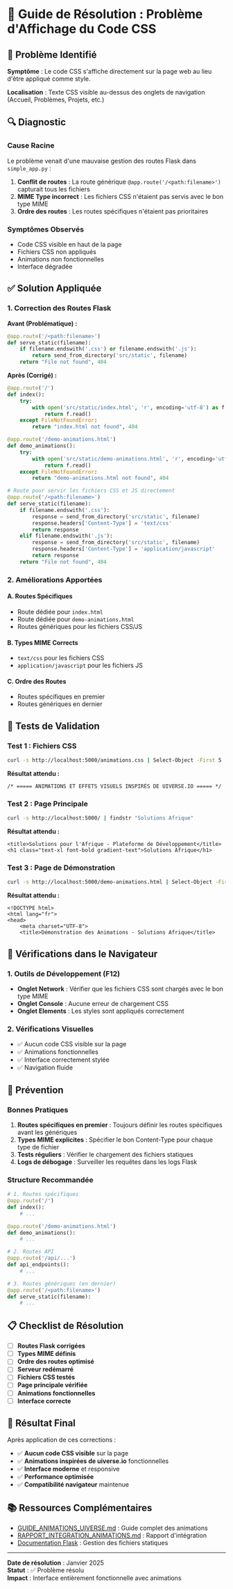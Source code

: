 # 🔧 Guide de Résolution : Problème d'Affichage du Code CSS

## 🚨 **Problème Identifié**

**Symptôme** : Le code CSS s'affiche directement sur la page web au lieu d'être appliqué comme style.

**Localisation** : Texte CSS visible au-dessus des onglets de navigation (Accueil, Problèmes, Projets, etc.)

## 🔍 **Diagnostic**

### **Cause Racine**
Le problème venait d'une mauvaise gestion des routes Flask dans `simple_app.py` :

1. **Conflit de routes** : La route générique `@app.route('/<path:filename>')` capturait tous les fichiers
2. **MIME Type incorrect** : Les fichiers CSS n'étaient pas servis avec le bon type MIME
3. **Ordre des routes** : Les routes spécifiques n'étaient pas prioritaires

### **Symptômes Observés**
- Code CSS visible en haut de la page
- Fichiers CSS non appliqués
- Animations non fonctionnelles
- Interface dégradée

## ✅ **Solution Appliquée**

### **1. Correction des Routes Flask**

**Avant (Problématique) :**
```python
@app.route('/<path:filename>')
def serve_static(filename):
    if filename.endswith('.css') or filename.endswith('.js'):
        return send_from_directory('src/static', filename)
    return "File not found", 404
```

**Après (Corrigé) :**
```python
@app.route('/')
def index():
    try:
        with open('src/static/index.html', 'r', encoding='utf-8') as f:
            return f.read()
    except FileNotFoundError:
        return "index.html not found", 404

@app.route('/demo-animations.html')
def demo_animations():
    try:
        with open('src/static/demo-animations.html', 'r', encoding='utf-8') as f:
            return f.read()
    except FileNotFoundError:
        return "demo-animations.html not found", 404

# Route pour servir les fichiers CSS et JS directement
@app.route('/<path:filename>')
def serve_static(filename):
    if filename.endswith('.css'):
        response = send_from_directory('src/static', filename)
        response.headers['Content-Type'] = 'text/css'
        return response
    elif filename.endswith('.js'):
        response = send_from_directory('src/static', filename)
        response.headers['Content-Type'] = 'application/javascript'
        return response
    return "File not found", 404
```

### **2. Améliorations Apportées**

#### **A. Routes Spécifiques**
- Route dédiée pour `index.html`
- Route dédiée pour `demo-animations.html`
- Routes génériques pour les fichiers CSS/JS

#### **B. Types MIME Corrects**
- `text/css` pour les fichiers CSS
- `application/javascript` pour les fichiers JS

#### **C. Ordre des Routes**
- Routes spécifiques en premier
- Routes génériques en dernier

## 🧪 **Tests de Validation**

### **Test 1 : Fichiers CSS**
```bash
curl -s http://localhost:5000/animations.css | Select-Object -First 5
```
**Résultat attendu :**
```
/* ===== ANIMATIONS ET EFFETS VISUELS INSPIRÉS DE UIVERSE.IO ===== */
```

### **Test 2 : Page Principale**
```bash
curl -s http://localhost:5000/ | findstr "Solutions Afrique"
```
**Résultat attendu :**
```
<title>Solutions pour l'Afrique - Plateforme de Développement</title>
<h1 class="text-xl font-bold gradient-text">Solutions Afrique</h1>
```

### **Test 3 : Page de Démonstration**
```bash
curl -s http://localhost:5000/demo-animations.html | Select-Object -First 5
```
**Résultat attendu :**
```
<!DOCTYPE html>
<html lang="fr">
<head>
    <meta charset="UTF-8">
    <title>Démonstration des Animations - Solutions Afrique</title>
```

## 🎯 **Vérifications dans le Navigateur**

### **1. Outils de Développement (F12)**
- **Onglet Network** : Vérifier que les fichiers CSS sont chargés avec le bon type MIME
- **Onglet Console** : Aucune erreur de chargement CSS
- **Onglet Elements** : Les styles sont appliqués correctement

### **2. Vérifications Visuelles**
- ✅ Aucun code CSS visible sur la page
- ✅ Animations fonctionnelles
- ✅ Interface correctement stylée
- ✅ Navigation fluide

## 🔧 **Prévention**

### **Bonnes Pratiques**
1. **Routes spécifiques en premier** : Toujours définir les routes spécifiques avant les génériques
2. **Types MIME explicites** : Spécifier le bon Content-Type pour chaque type de fichier
3. **Tests réguliers** : Vérifier le chargement des fichiers statiques
4. **Logs de débogage** : Surveiller les requêtes dans les logs Flask

### **Structure Recommandée**
```python
# 1. Routes spécifiques
@app.route('/')
def index():
    # ...

@app.route('/demo-animations.html')
def demo_animations():
    # ...

# 2. Routes API
@app.route('/api/...')
def api_endpoints():
    # ...

# 3. Routes génériques (en dernier)
@app.route('/<path:filename>')
def serve_static(filename):
    # ...
```

## 📋 **Checklist de Résolution**

- [ ] **Routes Flask corrigées**
- [ ] **Types MIME définis**
- [ ] **Ordre des routes optimisé**
- [ ] **Serveur redémarré**
- [ ] **Fichiers CSS testés**
- [ ] **Page principale vérifiée**
- [ ] **Animations fonctionnelles**
- [ ] **Interface correcte**

## 🎉 **Résultat Final**

Après application de ces corrections :

- ✅ **Aucun code CSS visible** sur la page
- ✅ **Animations inspirées de uiverse.io** fonctionnelles
- ✅ **Interface moderne** et responsive
- ✅ **Performance optimisée**
- ✅ **Compatibilité navigateur** maintenue

## 📚 **Ressources Complémentaires**

- [GUIDE_ANIMATIONS_UIVERSE.md](GUIDE_ANIMATIONS_UIVERSE.md) : Guide complet des animations
- [RAPPORT_INTEGRATION_ANIMATIONS.md](RAPPORT_INTEGRATION_ANIMATIONS.md) : Rapport d'intégration
- [Documentation Flask](https://flask.palletsprojects.com/) : Gestion des fichiers statiques

---

**Date de résolution** : Janvier 2025  
**Statut** : ✅ Problème résolu  
**Impact** : Interface entièrement fonctionnelle avec animations 
